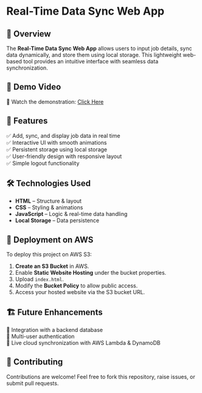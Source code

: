 # Real-Time Data Sync Web App



## 📌 Overview
The **Real-Time Data Sync Web App** allows users to input job details, sync data dynamically, and store them using local storage. This lightweight web-based tool provides an intuitive interface with seamless data synchronization.

## 🎥 Demo Video
🔗 Watch the demonstration: [Click Here](https://drive.google.com/file/d/1PyzoXccIcgh8Qswi0BzIHNEHm3EF0Kft/view?usp=drive_link)

## 🚀 Features
✅ Add, sync, and display job data in real time  
✅ Interactive UI with smooth animations  
✅ Persistent storage using local storage  
✅ User-friendly design with responsive layout  
✅ Simple logout functionality  

## 🛠️ Technologies Used
- **HTML** – Structure & layout  
- **CSS** – Styling & animations  
- **JavaScript** – Logic & real-time data handling  
- **Local Storage** – Data persistence  

## 🔧 Deployment on AWS
To deploy this project on AWS S3:
1. **Create an S3 Bucket** in AWS.
2. Enable **Static Website Hosting** under the bucket properties.
3. Upload `index.html`.
4. Modify the **Bucket Policy** to allow public access.
5. Access your hosted website via the S3 bucket URL.

## 🏗️ Future Enhancements
🔹 Integration with a backend database  
🔹 Multi-user authentication  
🔹 Live cloud synchronization with AWS Lambda & DynamoDB  

## 🤝 Contributing
Contributions are welcome! Feel free to fork this repository, raise issues, or submit pull requests.





